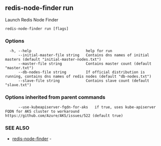 ## redis-node-finder run

Launch Redis Node Finder

```
redis-node-finder run [flags]
```

### Options

```
  -h, --help                         help for run
      --initial-master-file string   Contains dns names of initial masters (default "initial-master-nodes.txt")
      --master-file string           Contains master count (default "master.txt")
      --db-nodes-file string         If official distribution is running, contains dns names of redis nodes (default "db-nodes.txt")
      --slave-file string            Contains slave count (default "slave.txt")
```

### Options inherited from parent commands

```
      --use-kubeapiserver-fqdn-for-aks   if true, uses kube-apiserver FQDN for AKS cluster to workaround https://github.com/Azure/AKS/issues/522 (default true)
```

### SEE ALSO

* [redis-node-finder](redis-node-finder.md)	 - 

